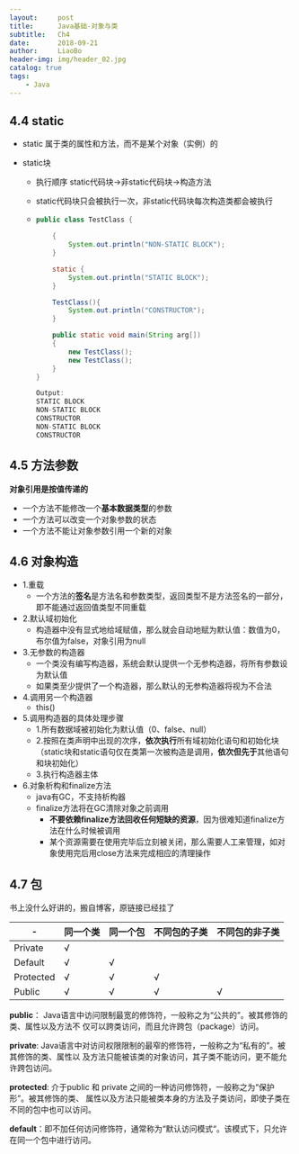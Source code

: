 ```yaml
---
layout:     post
title:      Java基础-对象与类
subtitle:   Ch4
date:       2018-09-21
author:     LiaoBo
header-img: img/header_02.jpg
catalog: true
tags:
    - Java
---
```


## 4.4 static

- static 属于类的属性和方法，而不是某个对象（实例）的

- static块 

  - 执行顺序 static代码块->非static代码块->构造方法

  - static代码块只会被执行一次，非static代码块每次构造类都会被执行

  - ```java
    public class TestClass {
    
        {
            System.out.println("NON-STATIC BLOCK");
        }
    
        static {
            System.out.println("STATIC BLOCK");
        }
    
        TestClass(){
            System.out.println("CONSTRUCTOR");
        }
    
        public static void main(String arg[])
        {
            new TestClass();
            new TestClass();
        }
    }
    
    Output:
    STATIC BLOCK
    NON-STATIC BLOCK
    CONSTRUCTOR
    NON-STATIC BLOCK
    CONSTRUCTOR
    ```



## 4.5 方法参数

**对象引用是按值传递的**

- 一个方法不能修改一个**基本数据类型**的参数
- 一个方法可以改变一个对象参数的状态
- 一个方法不能让对象参数引用一个新的对象



## 4.6 对象构造

- 1.重载
  - 一个方法的**签名**是方法名和参数类型，返回类型不是方法签名的一部分，即不能通过返回值类型不同重载
- 2.默认域初始化
  - 构造器中没有显式地给域赋值，那么就会自动地赋为默认值：数值为0，布尔值为false，对象引用为null
- 3.无参数的构造器
  - 一个类没有编写构造器，系统会默认提供一个无参构造器，将所有参数设为默认值
  - 如果类至少提供了一个构造器，那么默认的无参构造器将视为不合法
- 4.调用另一个构造器
  - this()
- 5.调用构造器的具体处理步骤
  - 1.所有数据域被初始化为默认值（0、false、null）
  - 2.按照在类声明中出现的次序，**依次执行**所有域初始化语句和初始化块（static块和static语句仅在类第一次被构造是调用，**依次但先于**其他语句和块初始化）
  - 3.执行构造器主体
- 6.对象析构和finalize方法
  - java有GC，不支持析构器
  - finalize方法将在GC清除对象之前调用
    - **不要依赖finalize方法回收任何短缺的资源**，因为很难知道finalize方法在什么时候被调用
    - 某个资源需要在使用完毕后立刻被关闭，那么需要人工来管理，如对象使用完后用close方法来完成相应的清理操作



## 4.7 包

书上没什么好讲的，搬自博客，原链接已经挂了

| -         | **同一个类** | **同一个包** | **不同包的子类** | **不同包的非子类** |
| --------- | ------------ | ------------ | ---------------- | ------------------ |
| Private   | √            |              |                  |                    |
| Default   | √            | √            |                  |                    |
| Protected | √            | √            | √                |                    |
| Public    | √            | √            | √                | √                  |

**public**： Java语言中访问限制最宽的修饰符，一般称之为“公共的”。被其修饰的类、属性以及方法不
仅可以跨类访问，而且允许跨包（package）访问。

**private**: Java语言中对访问权限限制的最窄的修饰符，一般称之为“私有的”。被其修饰的类、属性以
及方法只能被该类的对象访问，其子类不能访问，更不能允许跨包访问。

**protected**: 介于public 和 private 之间的一种访问修饰符，一般称之为“保护形”。被其修饰的类、
属性以及方法只能被类本身的方法及子类访问，即使子类在不同的包中也可以访问。

**default**：即不加任何访问修饰符，通常称为“默认访问模式“。该模式下，只允许在同一个包中进行访问。

